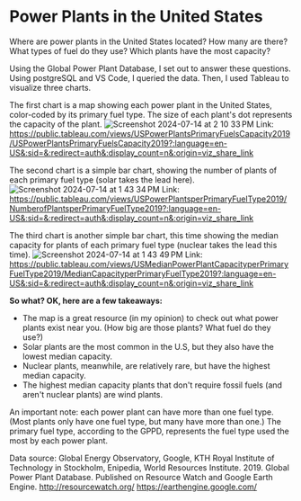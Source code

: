 # Power Plants in the United States

Where are power plants in the United States located? How many are there? What types of fuel do they use? Which plants have the most capacity?

Using the Global Power Plant Database, I set out to answer these questions. Using postgreSQL and VS Code, I queried the data. Then, I used Tableau to visualize three charts. 


The first chart is a map showing each power plant in the United States, color-coded by its primary fuel type. The size of each plant's dot represents the capacity of the plant.
![Screenshot 2024-07-14 at 2 10 33 PM](https://github.com/user-attachments/assets/78a2b4ce-d774-432b-bc1a-38c255e2a6ca)
Link: https://public.tableau.com/views/USPowerPlantsPrimaryFuelsCapacity2019/USPowerPlantsPrimaryFuelsCapacity2019?:language=en-US&:sid=&:redirect=auth&:display_count=n&:origin=viz_share_link

The second chart is a simple bar chart, showing the number of plants of each primary fuel type (solar takes the lead here).
![Screenshot 2024-07-14 at 1 43 34 PM](https://github.com/user-attachments/assets/38af5a01-8d2e-4dfb-9d4f-b2ce282355f2)
Link: https://public.tableau.com/views/USPowerPlantsperPrimaryFuelType2019/NumberofPlantsperPrimaryFuelType2019?:language=en-US&:sid=&:redirect=auth&:display_count=n&:origin=viz_share_link

The third chart is another simple bar chart, this time showing the median capacity for plants of each primary fuel type (nuclear takes the lead this time).
![Screenshot 2024-07-14 at 1 43 49 PM](https://github.com/user-attachments/assets/2f22f27c-69fb-4d5b-b5bb-f2c3551283cb)
Link: https://public.tableau.com/views/USMedianPowerPlantCapacityperPrimaryFuelType2019/MedianCapacityperPrimaryFuelType2019?:language=en-US&:sid=&:redirect=auth&:display_count=n&:origin=viz_share_link

**So what? OK, here are a few takeaways:**
- The map is a great resource (in my opinion) to check out what power plants exist near you. (How big are those plants? What fuel do they use?)
- Solar plants are the most common in the U.S, but they also have the lowest median capacity.
- Nuclear plants, meanwhile, are relatively rare, but have the highest median capacity.
- The highest median capacity plants that don't require fossil fuels (and aren't nuclear plants) are wind plants.


An important note: each power plant can have more than one fuel type. (Most plants only have one fuel type, but many have more than one.) The primary fuel type, according to the GPPD, represents the fuel type used the most by each power plant.

Data source: Global Energy Observatory, Google, KTH Royal Institute of Technology in Stockholm, Enipedia, World Resources Institute. 2019. Global Power Plant Database. Published on Resource Watch and Google Earth Engine. http://resourcewatch.org/ https://earthengine.google.com/

